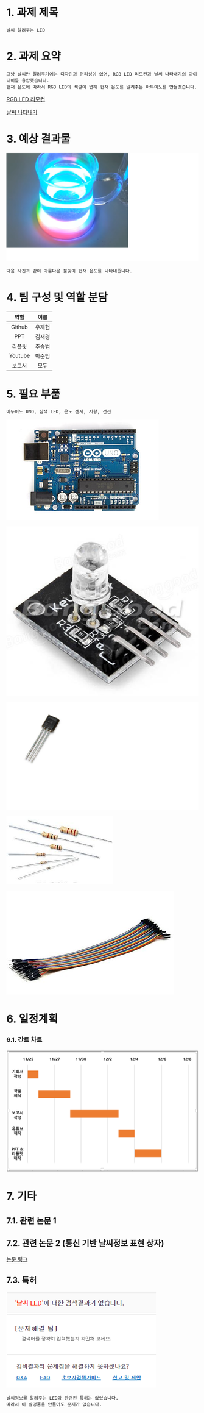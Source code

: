 # 1. 과제 제목
```
날씨 알려주는 LED
```
# 2. 과제 요약
```
그냥 날씨만 알려주기에는 디자인과 편리성이 없어, RGB LED 리모컨과 날씨 나타내기의 아이디어를 융합했습니다.
현재 온도에 따라서 RGB LED의 색깔이 변해 현재 온도를 알려주는 아두이노를 만들겠습니다.
```
[RGB LED 리모컨](https://github.com/wjh2335/2019-Creative-engineering/blob/master/%5B%EA%B0%9C%EC%9D%B8%EA%B3%BC%EC%A0%9C-4%5D/%EA%B8%B0%ED%9A%8D%ED%95%98%EA%B8%B0.md)

[날씨 나타내기](https://github.com/kimjaegyeong/ADUINO_ANU/blob/master/FREE_WORK.md)

# 3. 예상 결과물
![1](/img/7.2.png)
```
다음 사진과 같이 아름다운 불빛이 현재 온도를 나타내줍니다.
```
 # 4. 팀 구성 및 역할 분담
|역할|이름|
|:-:|:-:|
|Github|우제현|
|PPT|김재경|
|리플릿|추승범|
|Youtube|박준범|
|보고서|모두|
# 5. 필요 부품
```
아두이노 UNO, 삼색 LED, 온도 센서, 저항, 전선
```
![1](/img/7.3.png)

![1](/img/7.11.png)

![1](/img/7.4.png)

![1](/img/7.5.png)

![1](/img/7.6.png)
 
# 6. 일정계획
### 6.1. 간트 차트
![1](/img/7-10.png)

# 7. 기타
## 7.1. 관련 논문 1
## 7.2. 관련 논문 2 (통신 기반 날씨정보 표현 상자)
[논문 링크](/img/nonmun2.pdf)
## 7.3. 특허
![1](/img/7-111.png)
```
날씨정보를 알려주는 LED와 관련된 특허는 없었습니다.
따라서 이 발명품을 만들어도 문제가 없습니다.
```
